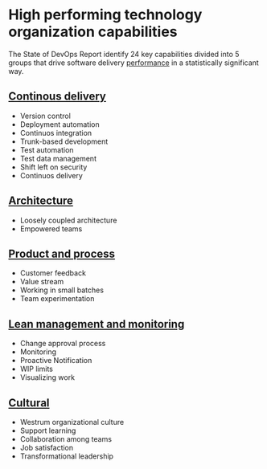 # High performing technology organization capabilities


The State of DevOps Report identify 24 key capabilities divided into 5 groups that drive software delivery [performance](https://github.com/gramland/devops-culture/blob/master/accelerate/performance.md) in a statistically significant way.


## [Continous delivery](https://github.com/gramland/devops-culture/blob/master/accelerate/Continuous%20delivery/readme.md)
* Version control
* Deployment automation
* Continuos integration
* Trunk-based development
* Test automation 
* Test data management
* Shift left on security
* Continuos delivery


## [Architecture](https://github.com/gramland/devops-culture/tree/master/accelerate/Architecture)
* Loosely coupled architecture
* Empowered teams


## [Product and process](https://github.com/gramland/devops-culture/tree/master/accelerate/Product%20and%20process)
* Customer feedback
* Value stream
* Working in small batches
* Team experimentation


## [Lean management and monitoring](https://github.com/gramland/devops-culture/tree/master/accelerate/Lean%20management%20and%20monitoring)
* Change approval process
* Monitoring 
* Proactive Notification 
* WIP limits 
* Visualizing work 


## [Cultural](https://github.com/gramland/devops-culture/tree/master/accelerate/Cultural)
* Westrum organizational culture
* Support learning
* Collaboration among teams
* Job satisfaction
* Transformational leadership



